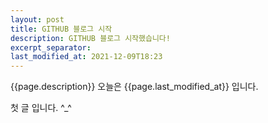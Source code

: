 ```yaml
---
layout: post
title: GITHUB 블로그 시작
description: GITHUB 블로그 시작했습니다!
excerpt_separator:
last_modified_at: 2021-12-09T18:23
---
```

{{page.description}}
오늘은 {{page.last_modified_at}} 입니다.

첫 글 입니다. ^_^
